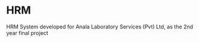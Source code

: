 HRM
===

HRM System developed for Anala Laboratory Services (Pvt) Ltd, as the 2nd year final project
